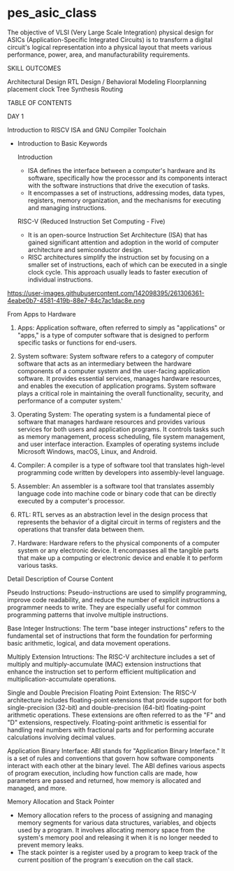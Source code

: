# pes_asic_class
The objective of VLSI (Very Large Scale Integration) physical design for ASICs (Application-Specific Integrated Circuits) is to transform a digital circuit's logical representation into a physical layout that meets various performance, power, area, and manufacturability requirements.

SKILL OUTCOMES

Architectural Design
RTL Design / Behavioral Modeling
Floorplanning
placement
clock Tree Synthesis
Routing

TABLE OF CONTENTS

 DAY 1

Introduction to RISCV ISA and GNU Compiler Toolchain
- Introduction to Basic Keywords

  Introduction

  - ISA defines the interface between a computer's hardware and its software, specifically how the processor and its components interact with the software instructions that drive the execution of tasks.
  - It encompasses a set of instructions, addressing modes, data types, registers, memory organization, and the mechanisms for executing and managing instructions.

  RISC-V (Reduced Instruction Set Computing - Five)

  - It is an open-source Instruction Set Architecture (ISA) that has gained significant attention and adoption in the world of computer architecture and semiconductor design.
  - RISC architectures simplify the instruction set by focusing on a smaller set of instructions, each of which can be executed in a single clock cycle. This approach usually leads to faster execution of individual instructions.

https://user-images.githubusercontent.com/142098395/261306361-4eabe0b7-4581-419b-88e7-84c7ac1dac8e.png


   From Apps to Hardware

  1. Apps: Application software, often referred to simply as "applications" or "apps," is a type of computer software that is designed to perform specific tasks or functions for end-users.

 2. System software: System software refers to a category of computer software that acts as an intermediary between the hardware components of a computer system and the user-facing application software. It provides essential services, manages hardware resources, and enables the execution of application programs. System software plays a critical role in maintaining the overall functionality, security, and performance of a computer system.'

3. Operating System: The operating system is a fundamental piece of software that manages hardware resources and provides various services for both users and application programs. It controls tasks such as memory management, process scheduling, file system management, and user interface interaction. Examples of operating systems include Microsoft Windows, macOS, Linux, and Android.

4. Compiler: A compiler is a type of software tool that translates high-level programming code written by developers into assembly-level language.

5. Assembler: An assembler is a software tool that translates assembly language code into machine code or binary code that can be directly executed by a computer's processor.

6. RTL: RTL serves as an abstraction level in the design process that represents the behavior of a digital circuit in terms of registers and the operations that transfer data between them.

7. Hardware: Hardware refers to the physical components of a computer system or any electronic device. It encompasses all the tangible parts that make up a computing or electronic device and enable it to perform various tasks.

Detail Description of Course Content

Pseudo Instructions: Pseudo-instructions are used to simplify programming, improve code readability, and reduce the number of explicit instructions a programmer needs to write. They are especially useful for common programming patterns that involve multiple instructions.

Base Integer Instructions: The term "base integer instructions" refers to the fundamental set of instructions that form the foundation for performing basic arithmetic, logical, and data movement operations. 

Multiply Extension Intructions: The RISC-V architecture includes a set of multiply and multiply-accumulate (MAC) extension instructions that enhance the instruction set to perform efficient multiplication and multiplication-accumulate operations. 

Single and Double Precision Floating Point Extension: The RISC-V architecture includes floating-point extensions that provide support for both single-precision (32-bit) and double-precision (64-bit) floating-point arithmetic operations. These extensions are often referred to as the "F" and "D" extensions, respectively. Floating-point arithmetic is essential for handling real numbers with fractional parts and for performing accurate calculations involving decimal values.

Application Binary Interface: ABI stands for "Application Binary Interface." It is a set of rules and conventions that govern how software components interact with each other at the binary level. The ABI defines various aspects of program execution, including how function calls are made, how parameters are passed and returned, how memory is allocated and managed, and more.

Memory Allocation and Stack Pointer
- Memory allocation refers to the process of assigning and managing memory segments for various data structures, variables, and objects used by a program. It involves allocating memory space from the system's memory pool and releasing it when it is no longer needed to prevent memory leaks.
- The stack pointer is a register used by a program to keep track of the current position of the program's execution on the call stack.

```

  



